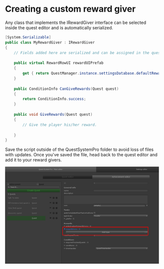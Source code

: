 # Creating a custom reward giver

Any class that implements the IRewardGiver interface can be selected inside the quest editor and is automatically serialized.

```csharp
[System.Serializable]
public class MyRewardGiver : IRewardGiver
{
	// Fields added here are serialized and can be assigned in the quest editor.

	public virtual RewardRowUI rewardUIPrefab
	{
		get { return QuestManager.instance.settingsDatabase.defaultRewardRowUI; } // Specify which UI prefab you'd like to use to show the reward. Note: The SettingsDatabase is a partial class, so you can add your own fields to it without overriding it - See: https://msdn.microsoft.com/en-us/library/wa80x488.aspx
	}

	public ConditionInfo CanGiveRewards(Quest quest)
	{
		return ConditionInfo.success;
	}

	public void GiveRewards(Quest quest)
	{
		// Give the player his/her reward. 
		
	}
}
```

Save the script outside of the QuestSystemPro folder to avoid loss of files with updates. Once you've saved the file, head back to the quest editor and add it to your reward givers.

![](Assets/RewardGivers.png)
